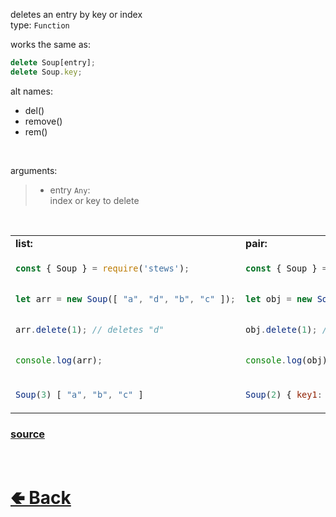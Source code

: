 deletes an entry by key or index<br>
type: `Function`

works the same as:
```js
delete Soup[entry];
delete Soup.key;
```

alt names:
- del()
- remove()
- rem()

<br>

arguments:
> - entry `Any`:<br>
> index or key to delete

<br>

<table>
<tr>
<td> <b>list:</b> </td> <td> <b>pair:</b> </td>
</tr>
<tr>
<td>

```js
const { Soup } = require('stews');


let arr = new Soup([ "a", "d", "b", "c" ]);


arr.delete(1); // deletes "d"


console.log(arr);
```

</td>
<td>

```js
const { Soup } = require('stews');


let obj = new Soup({ key1: "val1", key3: "val3", key2: "val2" });


obj.delete(1); // deletes key3


console.log(obj);
```

</td>
<tr>
<td>

```js
Soup(3) [ "a", "b", "c" ]
```

</td>
<td>

```js
Soup(2) { key1: "val1", key2: "val2" }
```

</td>
</table>

### [source](https://github.com/shysolocup/stews/blob/main/src/Soup/functions/delete.js)

<br> <h1> [🢀 Back](https://github.com/shysolocup/stews/wiki/Soup-methods) </h1>